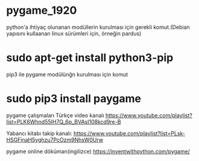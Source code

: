 # pygame_1920
python'a ihtiyaç olunanan modüllerin kurulması için gerekli komut.(Debian yapısını kullaanan linux sürümleri için, örneğin pardus)

# sudo apt-get install python3-pip
pip3 ile pygame modülünğn kurulması için komut
# sudo pip3 install paygame



pygame çalışmaları
Türkçe video kanalı
https://www.youtube.com/playlist?list=PLK6Whnd55IH7Q_6p_BVAsI108kcd9re-B

Yabancı kitabı takip kanalı:
https://www.youtube.com/playlist?list=PLsk-HSGFjnaH5yghzu7PcOzm9NhsW0Urw


pygame online döküman(ingilizce)
https://inventwithpython.com/pygame/

